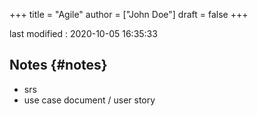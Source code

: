 +++
title = "Agile"
author = ["John Doe"]
draft = false
+++

last modified
: 2020-10-05 16:35:33


## Notes {#notes}

-   srs
-   use case document / user story
